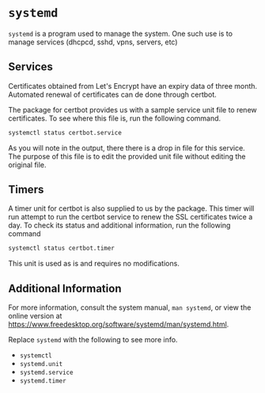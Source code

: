 # `systemd`

`systemd` is a program used to manage the system.
One such use is to manage services (dhcpcd, sshd, vpns, servers, etc)

## Services

Certificates obtained from Let's Encrypt have an expiry data of three month.
Automated renewal of certificates can de done through certbot.

The package for certbot provides us with a sample service unit file to renew certificates.
To see where this file is, run the following command.

```bash
systemctl status certbot.service
```

As you will note in the output, there there is a drop in file for this service.
The purpose of this file is to edit the provided unit file without editing the original file.

## Timers

A timer unit for certbot is also supplied to us by the package.
This timer will run attempt to run the certbot service to renew the SSL certificates twice a day.
To check its status and additional information, run the following command

```bash
systemctl status certbot.timer
```

This unit is used as is and requires no modifications.

## Additional Information

For more information, consult the system manual, `man systemd`, or view the online version at https://www.freedesktop.org/software/systemd/man/systemd.html.

Replace `systemd` with the following to see more info.

 - `systemctl`
 - `systemd.unit`
 - `systemd.service`
 - `systemd.timer`
